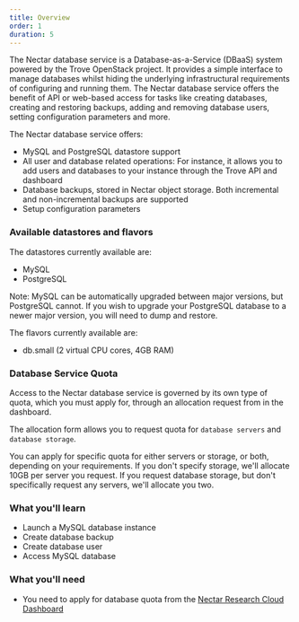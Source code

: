 ```yaml
---
title: Overview
order: 1
duration: 5
---
```


 The Nectar database service is a Database-as-a-Service (DBaaS) system powered by the Trove OpenStack project. It provides a simple interface to manage databases whilst hiding the underlying infrastructural requirements of configuring and running them. The Nectar database service offers the benefit of API or web-based access for tasks like creating databases, creating and restoring backups, adding and removing database users, setting configuration parameters and more.
 
 The Nectar database service offers:
 
 - MySQL and PostgreSQL datastore support
 - All user and database related operations: For instance, it allows you to add users and databases to your instance through the Trove API and dashboard
 - Database backups, stored in Nectar object storage. Both incremental and non-incremental backups are supported
 - Setup configuration parameters

### Available datastores and flavors

The datastores currently available are:
- MySQL 
- PostgreSQL

Note: MySQL can be automatically upgraded between major versions, but PostgreSQL cannot. If you wish to upgrade your PostgreSQL database to a newer major version, you will need to dump and restore.

The flavors currently available are:

- db.small (2 virtual CPU cores, 4GB RAM)


### Database Service Quota

Access to the Nectar database service is governed by its own type of quota, which you must apply for, through an allocation request from in the dashboard.

The allocation form allows you to request quota for `database servers` and `database storage`.

You can apply for specific quota for either servers or storage, or both, depending on your requirements. If you don't specify storage, we'll allocate 10GB per server you request. If you request database storage, but don't specifically request any servers, we'll allocate you two.

### What you'll learn

- Launch a MySQL database instance
- Create database backup
- Create database user
- Access MySQL database

### What you'll need

-  You need to apply for database quota from the [Nectar Research Cloud Dashboard](https://dashboard.rc.nectar.org.au/)
